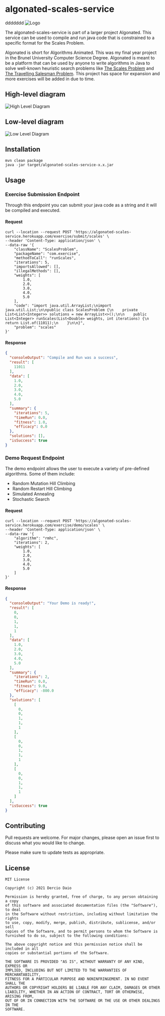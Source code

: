# algonated-scales-service
ddddddd
![Logo](./img/logo.svg)

The algonated-scales-service is part of a larger project Algonated. This service can be used to compile and run java
code that is constrained to a specific format for the Scales Problem.

Algonated is short for Algorithms Animated. This was my final year project in the Brunel University Computer Science
Degree. Algonated is meant to be a platform that can be used by anyone to write algorithms in Java to solve well-known
heuristic search problems like
[The Scales Problem](https://www.mathmammoth.com/preview/balance_problems.pdf)
and [The Travelling Salesman Problem](https://en.wikipedia.org/wiki/Travelling_salesman_problem). This project has space
for expansion and more exercises will be added in due to time.

## High-level diagram

![High Level Diagram](./img/scales-hld.png)

## Low-level diagram

![Low Level Diagram](img/scales-lld.png)

## Installation

```shell
mvn clean package
java -jar target/algonated-scales-service-x.x.jar
```

## Usage

### Exercise Submission Endpoint

Through this endpoint you can submit your java code as a string and it will be compiled and executed.

#### Request

```shell
curl --location --request POST 'https://algonated-scales-service.herokuapp.com/exercise/submit/scales' \
--header 'Content-Type: application/json' \
--data-raw '{
    "className": "ScalesProblem",
    "packageName": "com.exercise",
    "methodToCall": "runScales",
    "iterations": 5,
    "importsAllowed": [],
    "illegalMethods": [],
    "weights": [
        1.0,
        2.0,
        3.0,
        4.0,
        5.0
    ],
    "code": "import java.util.ArrayList;\nimport java.util.List;\n\npublic class ScalesProblem {\n    private List<List<Integer>> solutions = new ArrayList<>();\n\n    public List<Integer> runScales(List<Double> weights, int iterations) {\n        return List.of(11011);\n    }\n\n}",
    "problem": "scales"
}'
```

#### Response

```json
{
  "consoleOutput": "Compile and Run was a success",
  "result": [
    11011
  ],
  "data": [
    1.0,
    2.0,
    3.0,
    4.0,
    5.0
  ],
  "summary": {
    "iterations": 5,
    "timeRun": 0.0,
    "fitness": 1.0,
    "efficacy": 0.0
  },
  "solutions": [],
  "isSuccess": true
}
```

### Demo Request Endpoint

The demo endpoint allows the user to execute a variety of pre-defined algorithms. Some of them include:

* Random Mutation Hill Climbing
* Random Restart Hill Climbing
* Simulated Annealing
* Stochastic Search

#### Request

```shell
curl --location --request POST 'https://algonated-scales-service.herokuapp.com/exercise/demo/scales' \
--header 'Content-Type: application/json' \
--data-raw '{
    "algorithm": "rmhc",
    "iterations": 2,
    "weights": [
        1.0,
        2.0,
        3.0,
        4.0,
        5.0
    ]
}'
```

#### Response

```json
{
  "consoleOutput": "Your Demo is ready!",
  "result": [
    0,
    0,
    1,
    1,
    1
  ],
  "data": [
    1.0,
    2.0,
    3.0,
    4.0,
    5.0
  ],
  "summary": {
    "iterations": 2,
    "timeRun": 0.0,
    "fitness": 9.0,
    "efficacy": -800.0
  },
  "solutions": [
    [
      0,
      0,
      1,
      1,
      1
    ],
    [
      0,
      0,
      1,
      1,
      1
    ],
    [
      0,
      0,
      1,
      1,
      1
    ]
  ],
  "isSuccess": true
}
```

## Contributing

Pull requests are welcome. For major changes, please open an issue first to discuss what you would like to change.

Please make sure to update tests as appropriate.

## License

```text
MIT License

Copyright (c) 2021 Dercio Daio

Permission is hereby granted, free of charge, to any person obtaining a copy
of this software and associated documentation files (the "Software"), to deal
in the Software without restriction, including without limitation the rights
to use, copy, modify, merge, publish, distribute, sublicense, and/or sell
copies of the Software, and to permit persons to whom the Software is
furnished to do so, subject to the following conditions:

The above copyright notice and this permission notice shall be included in all
copies or substantial portions of the Software.

THE SOFTWARE IS PROVIDED "AS IS", WITHOUT WARRANTY OF ANY KIND, EXPRESS OR
IMPLIED, INCLUDING BUT NOT LIMITED TO THE WARRANTIES OF MERCHANTABILITY,
FITNESS FOR A PARTICULAR PURPOSE AND NONINFRINGEMENT. IN NO EVENT SHALL THE
AUTHORS OR COPYRIGHT HOLDERS BE LIABLE FOR ANY CLAIM, DAMAGES OR OTHER
LIABILITY, WHETHER IN AN ACTION OF CONTRACT, TORT OR OTHERWISE, ARISING FROM,
OUT OF OR IN CONNECTION WITH THE SOFTWARE OR THE USE OR OTHER DEALINGS IN THE
SOFTWARE.
```
